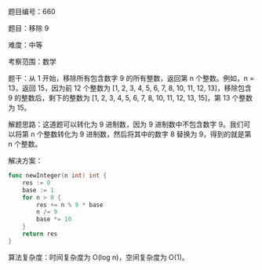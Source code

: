 题目编号：660

题目：移除 9

难度：中等

考察范围：数学

题干：从 1 开始，移除所有包含数字 9 的所有整数，返回第 n 个整数。例如，n = 13，返回 15，因为前 12 个整数为 [1, 2, 3, 4, 5, 6, 7, 8, 10, 11, 12, 13]，移除包含 9 的整数后，剩下的整数为 [1, 2, 3, 4, 5, 6, 7, 8, 10, 11, 12, 13, 15]，第 13 个整数为 15。

解题思路：这道题可以转化为 9 进制数，因为 9 进制数中不包含数字 9。我们可以将第 n 个整数转化为 9 进制数，然后将其中的数字 8 替换为 9，得到的就是第 n 个整数。

解决方案：

```go
func newInteger(n int) int {
    res := 0
    base := 1
    for n > 0 {
        res += n % 9 * base
        n /= 9
        base *= 10
    }
    return res
}
```

算法复杂度：时间复杂度为 O(log n)，空间复杂度为 O(1)。
